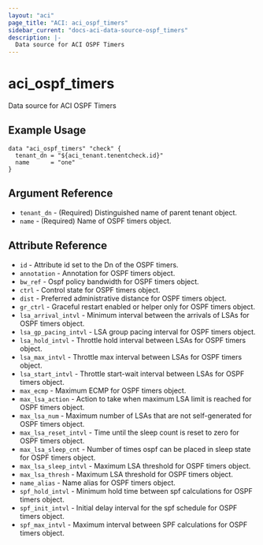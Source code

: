 ```yaml
---
layout: "aci"
page_title: "ACI: aci_ospf_timers"
sidebar_current: "docs-aci-data-source-ospf_timers"
description: |-
  Data source for ACI OSPF Timers
---
```


# aci_ospf_timers #
Data source for ACI OSPF Timers

## Example Usage ##

```hcl
data "aci_ospf_timers" "check" {
  tenant_dn = "${aci_tenant.tenentcheck.id}"
  name      = "one"
}
```

## Argument Reference ##

* `tenant_dn` - (Required) Distinguished name of parent tenant object.
* `name` - (Required) Name of OSPF timers object.



## Attribute Reference

* `id` - Attribute id set to the Dn of the OSPF timers.
* `annotation` - Annotation for OSPF timers object.
* `bw_ref` - Ospf policy bandwidth for OSPF timers object.
* `ctrl` - Control state for OSPF timers object.
* `dist` - Preferred administrative distance for OSPF timers object.
* `gr_ctrl` - Graceful restart enabled or helper only for OSPF timers object.
* `lsa_arrival_intvl` - Minimum interval between the arrivals of LSAs for OSPF timers object.
* `lsa_gp_pacing_intvl` - LSA group pacing interval for OSPF timers object.
* `lsa_hold_intvl` - Throttle hold interval between LSAs for OSPF timers object.
* `lsa_max_intvl` - Throttle max interval between LSAs for OSPF timers object.
* `lsa_start_intvl` - Throttle start-wait interval between LSAs for OSPF timers object.
* `max_ecmp` - Maximum ECMP for OSPF timers object.
* `max_lsa_action` - Action to take when maximum LSA limit is reached for OSPF timers object.
* `max_lsa_num` - Maximum number of LSAs that are not self-generated for OSPF timers object.
* `max_lsa_reset_intvl` - Time until the sleep count is reset to zero for OSPF timers object.
* `max_lsa_sleep_cnt` - Number of times ospf can be placed in sleep state for OSPF timers object.
* `max_lsa_sleep_intvl` - Maximum LSA threshold for OSPF timers object.
* `max_lsa_thresh` - Maximum LSA threshold for OSPF timers object.
* `name_alias` - Name alias for OSPF timers object.
* `spf_hold_intvl` - Minimum hold time between spf calculations for OSPF timers object.
* `spf_init_intvl` - Initial delay interval for the spf schedule for OSPF timers object.
* `spf_max_intvl` - Maximum interval between SPF calculations for OSPF timers object.
